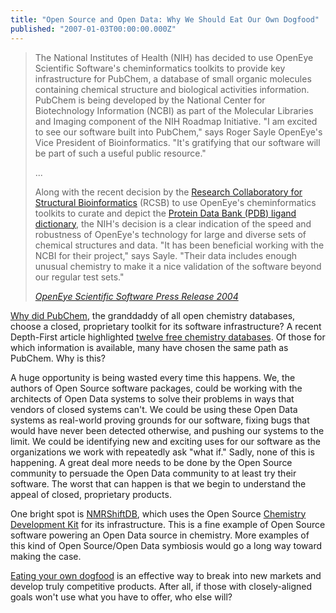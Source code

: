```yaml
---
title: "Open Source and Open Data: Why We Should Eat Our Own Dogfood"
published: "2007-01-03T00:00:00.000Z"
---
```


> The National Institutes of Health (NIH) has decided to use OpenEye Scientific Software's cheminformatics toolkits to provide key infrastructure for PubChem, a database of small organic molecules containing chemical structure and biological activities information. PubChem is being developed by the National Center for Biotechnology Information (NCBI) as part of the Molecular Libraries and Imaging component of the NIH Roadmap Initiative. "I am excited to see our software built into PubChem," says Roger Sayle OpenEye's Vice President of Bioinformatics. "It's gratifying that our software will be part of such a useful public resource."
>
> ...
>
> Along with the recent decision by the <a href="http://www.rcsb.org/">Research Collaboratory for Structural Bioinformatics</a> (RCSB) to use OpenEye's cheminformatics toolkits to curate and depict the <a href="http://www.rcsb.org/pdb/">Protein Data Bank (PDB) ligand dictionary</a>, the NIH's decision is a clear indication of the speed and robustness of OpenEye's technology for large and diverse sets of chemical structures and data. "It has been beneficial working with the NCBI for their project," says Sayle. "Their data includes enough unusual chemistry to make it a nice validation of the software beyond our regular test sets."
>
><cite>[OpenEye Scientific Software Press Release 2004](http://www.eyesopen.com/about/news/press_releases/2004/PubChem.html)<a href="">

Why did <a href="http://pubchem.ncbi.nlm.nih.gov/">PubChem</a>, the granddaddy of all open chemistry databases, choose a closed, proprietary toolkit for its software infrastructure? A recent Depth-First article highlighted <a href="http://depth-first.com/articles/2006/11/07/twelve-free-chemistry-databases">twelve free chemistry databases</a>. Of those for which information is available, many have chosen the same path as PubChem. Why is this?

A huge opportunity is being wasted every time this happens. We, the authors of Open Source software packages, could be working with the architects of Open Data systems to solve their problems in ways that vendors of closed systems can't. We could be using these Open Data systems as real-world proving grounds for our software, fixing bugs that would have never been detected otherwise, and pushing our systems to the limit. We could be identifying new and exciting uses for our software as the organizations we work with repeatedly ask "what if." Sadly, none of this is happening.  A great deal more needs to be done by the Open Source community to persuade the Open Data community to at least try their software. The worst that can happen is that we begin to understand the appeal of closed, proprietary products.

One bright spot is <a href="http://nmrshiftdb.ice.mpg.de/">NMRShiftDB</a>, which uses the Open Source <a href="http://cdk.sf.net">Chemistry Development Kit</a> for its infrastructure. This is a fine example of Open Source software powering an Open Data source in chemistry. More examples of this kind of Open Source/Open Data symbiosis would go a long way toward making the case.

<a href="http://en.wikipedia.org/wiki/Eat_one's_own_dog_food">Eating your own dogfood</a> is an effective way to break into new markets and develop truly competitive products. After all, if those with closely-aligned goals won't use what you have to offer, who else will?